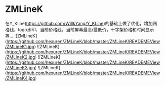 # ZMLineK
在Y_Kline(https://github.com/WillkYang/Y_KLine)的基础上做了优化，增加网格线，logo水印，当前价格线，当前屏幕最高/最低价，十字架价格和时间显示等…
![ZMLineK] (https://github.com/hexuren/ZMLineK/blob/master/ZMLineK/READEMEView/ZMLineK1.jpg)
![ZMLineK] (https://github.com/hexuren/ZMLineK/blob/master/ZMLineK/READEMEView/ZMLineK2.jpg)
![ZMLineK] (https://github.com/hexuren/ZMLineK/blob/master/ZMLineK/READEMEView/ZMLineK3.jpg)
![ZMLineK] (https://github.com/hexuren/ZMLineK/blob/master/ZMLineK/READEMEView/ZMLineK4.jpg)
